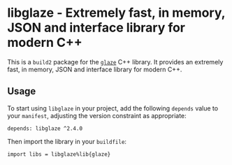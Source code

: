 # libglaze - Extremely fast, in memory, JSON and interface library for modern C++

This is a `build2` package for the [`glaze`](https://github.com/stephenberry/glaze)
C++ library. It provides an extremely fast, in memory, JSON and interface library for modern C++.


## Usage

To start using `libglaze` in your project, add the following `depends`
value to your `manifest`, adjusting the version constraint as appropriate:

```
depends: libglaze ^2.4.0
```

Then import the library in your `buildfile`:

```
import libs = libglaze%lib{glaze}
```
